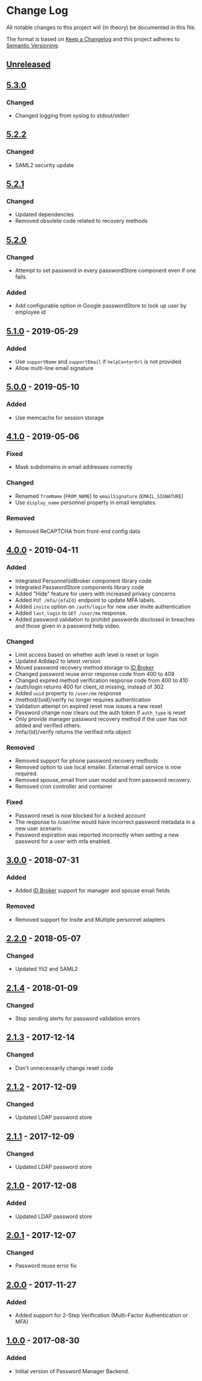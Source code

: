 # Change Log
All notable changes to this project will (in theory) be documented in this file.

The format is based on [Keep a Changelog](http://keepachangelog.com/)
and this project adheres to [Semantic Versioning](http://semver.org/).

## [Unreleased]

## [5.3.0]
### Changed
- Changed logging from syslog to stdout/stderr

## [5.2.2]
### Changed
- SAML2 security update

## [5.2.1]
### Changed
- Updated dependencies
- Removed obsolete code related to recovery methods

## [5.2.0]
### Changed
- Attempt to set password in every passwordStore component even if one fails.
### Added
- Add configurable option in Google passwordStore to look up user by employee id

## [5.1.0] - 2019-05-29
### Added
- Use `supportName` and `supportEmail` if `helpCenterUrl` is not provided
- Allow multi-line email signature

## [5.0.0] - 2019-05-10
### Added
- Use memcache for session storage

## [4.1.0] - 2019-05-06
### Fixed
- Mask subdomains in email addresses correctly
### Changed
- Renamed `fromName` (`FROM_NAME`) to `emailSignature` (`EMAIL_SIGNATURE`)
- Use `display_name` personnel property in email templates.
### Removed
- Removed ReCAPTCHA from front-end config data

## [4.0.0] - 2019-04-11
### Added
- Integrated Personnel\IdBroker component library code
- Integrated PasswordStore components library code
- Added "Hide" feature for users with increased privacy concerns
- Added `PUT /mfa/{mfaId}` endpoint to update MFA labels.
- Added `invite` option on `/auth/login` for new user invite authentication
- Added `last_login` to `GET /user/me` response.
- Added password validation to prohibit passwords disclosed in breaches
  and those given in a password help video. 
### Changed
- Limit access based on whether auth level is reset or login
- Updated Adldap2 to latest version
- Moved password recovery method storage to [ID Broker][idp-id-broker]
- Changed password reuse error response code from 400 to 409
- Changed expired method verification response code from 400 to 410
- /auth/login returns 400 for client_id missing, instead of 302
- Added `uuid` property to `/user/me` response
- /method/{uid}/verify no longer requires authentication
- Validation attempt on expired reset now issues a new reset
- Password change now clears out the auth token if `auth_type` is reset
- Only provide manager password recovery method if the user
  has not added and verified others.
- /mfa/{id}/verify returns the verified mfa object
### Removed
- Removed support for phone password recovery methods
- Removed option to use local emailer. External email service is now required.
- Removed spouse_email from user model and from password recovery. 
- Removed cron controller and container
### Fixed
- Password reset is now blocked for a locked account
- The response to /user/me would have incorrect password metadata in a new user scenario.
- Password expiration was reported incorrectly when setting a new password for a
  user with mfa enabled.

## [3.0.0] - 2018-07-31
### Added
- Added [ID Broker][idp-id-broker] support for manager and spouse email fields
### Removed
- Removed support for Insite and Multiple personnel adapters

## [2.2.0] - 2018-05-07
### Changed
- Updated Yii2 and SAML2

## [2.1.4] - 2018-01-09
### Changed
- Stop sending alerts for password validation errors

## [2.1.3] - 2017-12-14
### Changed
- Don't unnecessarily change reset code

## [2.1.2] - 2017-12-09
### Changed
- Updated LDAP password store

## [2.1.1] - 2017-12-09
### Changed
- Updated LDAP password store

## [2.1.0] - 2017-12-08
### Added
- Updated LDAP password store

## [2.0.1] - 2017-12-07
### Changed
- Password reuse error fix

## [2.0.0] - 2017-11-27
### Added
- Added support for 2-Step Verification (Multi-Factor Authentication or MFA)

## [1.0.0] - 2017-08-30
### Added
- Initial version of Password Manager Backend.

[Unreleased]: https://github.com/silinternational/idp-pw-api/compare/5.3.0...HEAD
[5.3.0]: https://github.com/silinternational/idp-pw-api/compare/5.2.2...5.3.0
[5.2.2]: https://github.com/silinternational/idp-pw-api/compare/5.2.1...5.2.2
[5.2.1]: https://github.com/silinternational/idp-pw-api/compare/5.2.0...5.2.1
[5.2.0]: https://github.com/silinternational/idp-pw-api/compare/5.1.0...5.2.0
[5.1.0]: https://github.com/silinternational/idp-pw-api/compare/5.0.0...5.1.0
[5.0.0]: https://github.com/silinternational/idp-pw-api/compare/4.1.0...5.0.0
[4.1.0]: https://github.com/silinternational/idp-pw-api/compare/4.0.0...4.1.0
[4.0.0]: https://github.com/silinternational/idp-pw-api/compare/3.0.0...4.0.0
[3.0.0]: https://github.com/silinternational/idp-pw-api/compare/2.2.0...3.0.0
[2.2.0]: https://github.com/silinternational/idp-pw-api/compare/2.1.4...2.2.0
[2.1.4]: https://github.com/silinternational/idp-pw-api/compare/2.1.3...2.1.4
[2.1.3]: https://github.com/silinternational/idp-pw-api/compare/2.1.2...2.1.3
[2.1.2]: https://github.com/silinternational/idp-pw-api/compare/2.1.1...2.1.2
[2.1.1]: https://github.com/silinternational/idp-pw-api/compare/2.1.0...2.1.1
[2.1.0]: https://github.com/silinternational/idp-pw-api/compare/2.0.1...2.1.0
[2.0.1]: https://github.com/silinternational/idp-pw-api/compare/2.0.0...2.0.1
[2.0.0]: https://github.com/silinternational/idp-pw-api/compare/1.0.0...2.0.0
[1.0.0]: https://github.com/silinternational/idp-pw-api/commit/1a833338e2995634934e9b9801f0456ec21ba9b2
[idp-id-broker]: https://github.com/silinternational/idp-id-broker

